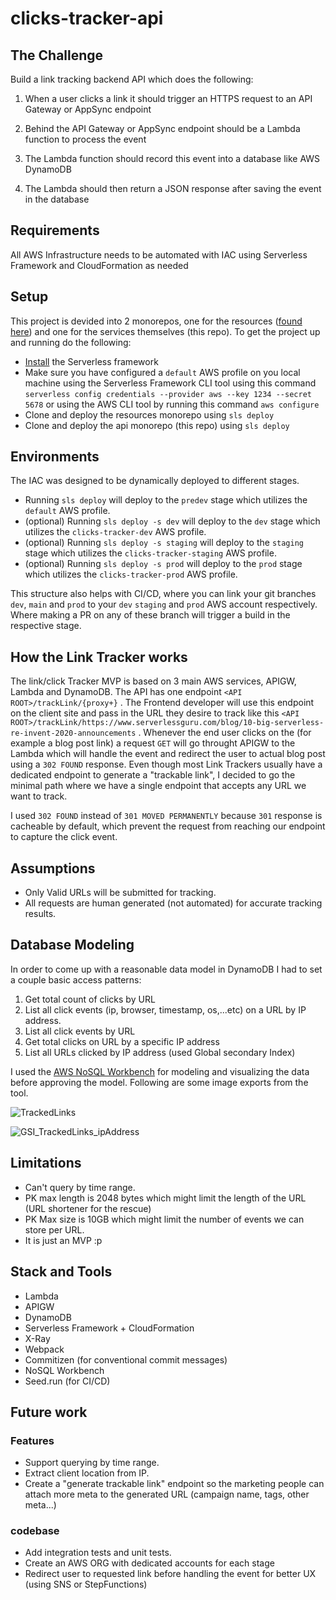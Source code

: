 # clicks-tracker-api

## The Challenge

Build a link tracking backend API which does the following:

1. When a user clicks a link it should trigger an HTTPS request to an API Gateway or AppSync endpoint

2. Behind the API Gateway or AppSync endpoint should be a Lambda function to process the event

3. The Lambda function should record this event into a database like AWS DynamoDB

4. The Lambda should then return a JSON response after saving the event in the database

## Requirements

All AWS Infrastructure needs to be automated with IAC using Serverless Framework and CloudFormation as needed

## Setup

This project is devided into 2 monorepos, one for the resources ([found here](https://github.com/Tee88/clicks-tracker-resources)) and one for the services themselves (this repo). To get the project up and running do the following:

- [Install](https://www.serverless.com/framework/docs/getting-started/) the Serverless framework
- Make sure you have configured a `default` AWS profile on you local machine using the Serverless Framework CLI tool using this command `serverless config credentials --provider aws --key 1234 --secret 5678` or using the AWS CLI tool by running this command `aws configure`
- Clone and deploy the resources monorepo using `sls deploy`
- Clone and deploy the api monorepo (this repo) using `sls deploy`

## Environments

The IAC was designed to be dynamically deployed to different stages.

- Running `sls deploy` will deploy to the `predev` stage which utilizes the `default` AWS profile.
- (optional) Running `sls deploy -s dev` will deploy to the `dev` stage which utilizes the `clicks-tracker-dev` AWS profile.
- (optional) Running `sls deploy -s staging` will deploy to the `staging` stage which utilizes the `clicks-tracker-staging` AWS profile.
- (optional) Running `sls deploy -s prod` will deploy to the `prod` stage which utilizes the `clicks-tracker-prod` AWS profile.

This structure also helps with CI/CD, where you can link your git branches `dev`, `main` and `prod` to your `dev` `staging` and `prod` AWS account respectively. Where making a PR on any of these branch will trigger a build in the respective stage.

## How the Link Tracker works

The link/click Tracker MVP is based on 3 main AWS services, APIGW, Lambda and DynamoDB.
The API has one endpoint `<API ROOT>/trackLink/{proxy+}` . The Frontend developer will use this endpoint on the client site and pass in the URL they desire to track like this `<API ROOT>/trackLink/https://www.serverlessguru.com/blog/10-big-serverless-re-invent-2020-announcements` . Whenever the end user clicks on the (for example a blog post link) a request `GET` will go throught APIGW to the Lambda which will handle the event and redirect the user to actual blog post using a `302 FOUND` response.
Even though most Link Trackers usually have a dedicated endpoint to generate a "trackable link", I decided to go the minimal path where we have a single endpoint that accepts any URL we want to track.

I used `302 FOUND` instead of `301 MOVED PERMANENTLY` because `301` response is cacheable by default, which prevent the request from reaching our endpoint to capture the click event.

## Assumptions

- Only Valid URLs will be submitted for tracking.
- All requests are human generated (not automated) for accurate tracking results.

## Database Modeling

In order to come up with a reasonable data model in DynamoDB I had to set a couple basic access patterns:

1.  Get total count of clicks by URL
2.  List all click events (ip, browser, timestamp, os,...etc) on a URL by IP address.
3.  List all click events by URL
4.  Get total clicks on URL by a specific IP address
5.  List all URLs clicked by IP address (used Global secondary Index)

I used the [AWS NoSQL Workbench](https://docs.aws.amazon.com/amazondynamodb/latest/developerguide/workbench.html) for modeling and visualizing the data before approving the model. Following are some image exports from the tool.

![TrackedLinks](https://user-images.githubusercontent.com/23310971/106546005-0bddea00-64d0-11eb-8473-66ea81b129a1.png)

![GSI_TrackedLinks_ipAddress](https://user-images.githubusercontent.com/23310971/106546120-36c83e00-64d0-11eb-9c90-48b57164fcfb.png)

## Limitations

- Can't query by time range.
- PK max length is 2048 bytes which might limit the length of the URL (URL shortener for the rescue)
- PK Max size is 10GB which might limit the number of events we can store per URL.
- It is just an MVP :p

## Stack and Tools

- Lambda
- APIGW
- DynamoDB
- Serverless Framework + CloudFormation
- X-Ray
- Webpack
- Commitizen (for conventional commit messages)
- NoSQL Workbench
- Seed.run (for CI/CD)

## Future work

### Features

- Support querying by time range.
- Extract client location from IP.
- Create a "generate trackable link" endpoint so the marketing people can attach more meta to the generated URL (campaign name, tags, other meta...)

### codebase

- Add integration tests and unit tests.
- Create an AWS ORG with dedicated accounts for each stage
- Redirect user to requested link before handling the event for better UX (using SNS or StepFunctions)
